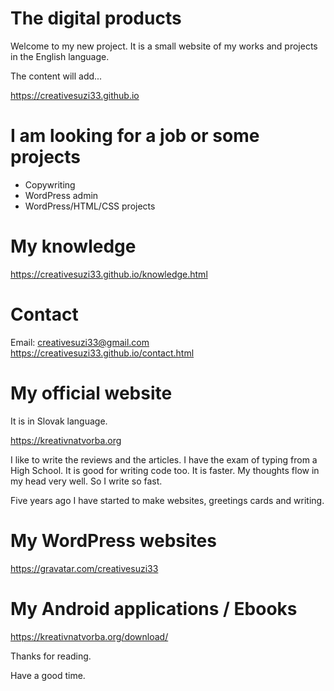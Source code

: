 #  The digital products

Welcome to my new project. It is a small website of my works and projects in the English language.

The content will add...

https://creativesuzi33.github.io

# I am looking for a job or some projects

- Copywriting
- WordPress admin
- WordPress/HTML/CSS projects

# My knowledge

https://creativesuzi33.github.io/knowledge.html

# Contact
Email: creativesuzi33@gmail.com
https://creativesuzi33.github.io/contact.html

#  My official website 

It is in Slovak language.

https://kreativnatvorba.org

I like to write the reviews and the articles. I have the exam of typing from a High School. It is good for writing code too. It is faster. My thoughts flow in my head very well. So I write so fast. 

Five years ago I have started to make websites, greetings cards and writing. 

# My WordPress websites

https://gravatar.com/creativesuzi33 

#  My Android applications / Ebooks

https://kreativnatvorba.org/download/

Thanks for reading.

Have a good time.
